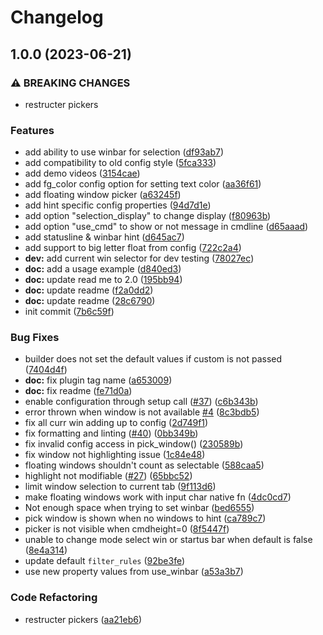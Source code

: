 # Changelog

## 1.0.0 (2023-06-21)


### ⚠ BREAKING CHANGES

* restructer pickers

### Features

* add ability to use winbar for selection ([df93ab7](https://github.com/s1n7ax/nvim-window-picker/commit/df93ab75b33409e0c2b9f1ee6d130d25e852cf3b))
* add compatibility to old config style ([5fca333](https://github.com/s1n7ax/nvim-window-picker/commit/5fca333a8ce640720b3d3225d2a8f16f0b0737ad))
* add demo videos ([3154cae](https://github.com/s1n7ax/nvim-window-picker/commit/3154cae12bfa3f85b57541a07907374066d1a517))
* add fg_color config option for setting text color ([aa36f61](https://github.com/s1n7ax/nvim-window-picker/commit/aa36f6172cb5f54e943b11c08383a2d1b369ef4a))
* add floating window picker ([a63245f](https://github.com/s1n7ax/nvim-window-picker/commit/a63245fed3af4aaddd78f20312081bd89fe56d3a))
* add hint specific config properties ([94d7d1e](https://github.com/s1n7ax/nvim-window-picker/commit/94d7d1e907bf9da254d356b4a7273f52842febed))
* add option "selection_display" to change display ([f80963b](https://github.com/s1n7ax/nvim-window-picker/commit/f80963bba37b2084d7770d6c83db3b74733a942b))
* add option "use_cmd" to show or not message in cmdline ([d65aaad](https://github.com/s1n7ax/nvim-window-picker/commit/d65aaade8e90d3e1ae443a3df2452dd54e7287bf))
* add statusline & winbar hint ([d645ac7](https://github.com/s1n7ax/nvim-window-picker/commit/d645ac7b3c0ea431ab1377b41bd2ede3a6086845))
* add support to big letter float from config ([722c2a4](https://github.com/s1n7ax/nvim-window-picker/commit/722c2a434f276fcfd0c350a78d48a2099a391a07))
* **dev:** add current win selector for dev testing ([78027ec](https://github.com/s1n7ax/nvim-window-picker/commit/78027ecfe33ad0b00b6dc71e1d6e0af636ff2986))
* **doc:** add a usage example ([d840ed3](https://github.com/s1n7ax/nvim-window-picker/commit/d840ed3c0e210f7b4eea046abc08e965a68daad3))
* **doc:** update read me to 2.0 ([195bb94](https://github.com/s1n7ax/nvim-window-picker/commit/195bb94c2e60be4beae8bfa47b267fe37ef51dc8))
* **doc:** update readme ([f2a0dd2](https://github.com/s1n7ax/nvim-window-picker/commit/f2a0dd2c110434ef474a287af8630c3421341aec))
* **doc:** update readme ([28c6790](https://github.com/s1n7ax/nvim-window-picker/commit/28c679060805d0861920d2277fd7191725dd6c20))
* init commit ([7b6c59f](https://github.com/s1n7ax/nvim-window-picker/commit/7b6c59f184ccc6c3ed330c12bafb75d86d7006db))


### Bug Fixes

* builder does not set the default values if custom is not passed ([7404d4f](https://github.com/s1n7ax/nvim-window-picker/commit/7404d4fdb6aad1945d0a6e1fe5793ea2d0b8977c))
* **doc:** fix plugin tag name ([a653009](https://github.com/s1n7ax/nvim-window-picker/commit/a653009beaa24d804b95c0f703974bbcda31820a))
* **doc:** fix readme ([fe71d0a](https://github.com/s1n7ax/nvim-window-picker/commit/fe71d0a76b2eb97551290e8b9f5a4e29598afc5e))
* enable configuration through setup call ([#37](https://github.com/s1n7ax/nvim-window-picker/issues/37)) ([c6b343b](https://github.com/s1n7ax/nvim-window-picker/commit/c6b343b8b4083f490b48ab9c87c8f15de5e9fade))
* error thrown when window is not available [#4](https://github.com/s1n7ax/nvim-window-picker/issues/4) ([8c3bdb5](https://github.com/s1n7ax/nvim-window-picker/commit/8c3bdb5ee3200285b1851a18fcf726242b23904f))
* fix all curr win adding up to config ([2d749f1](https://github.com/s1n7ax/nvim-window-picker/commit/2d749f1c5687511f22b827915fcfd48ba5ab2481))
* fix formatting and linting ([#40](https://github.com/s1n7ax/nvim-window-picker/issues/40)) ([0bb349b](https://github.com/s1n7ax/nvim-window-picker/commit/0bb349bcded0093d074f9a80a3607f631b58b733))
* fix invalid config access in pick_window() ([230589b](https://github.com/s1n7ax/nvim-window-picker/commit/230589bceed409f09a3d58f579a8122d43760ef7))
* fix window not highlighting issue ([1c84e48](https://github.com/s1n7ax/nvim-window-picker/commit/1c84e481082f59b038c97853becea1c868c149e0))
* floating windows shouldn't count as selectable ([588caa5](https://github.com/s1n7ax/nvim-window-picker/commit/588caa5762293e02aa9d64f8fd9bf6a6589d95cf))
* highlight not modifiable ([#27](https://github.com/s1n7ax/nvim-window-picker/issues/27)) ([65bbc52](https://github.com/s1n7ax/nvim-window-picker/commit/65bbc52c27b0cd4b29976fe03be73cc943357528))
* limit window selection to current tab ([9f113d6](https://github.com/s1n7ax/nvim-window-picker/commit/9f113d66623f59fb231a41f8282cbf47e5efb212))
* make floating windows work with input char native fn ([4dc0cd7](https://github.com/s1n7ax/nvim-window-picker/commit/4dc0cd74e65029ae26a545bf936ef56a9924a189))
* Not enough space when trying to set winbar ([bed6555](https://github.com/s1n7ax/nvim-window-picker/commit/bed65551aa0ea017c355bee6c4176d3e56c7cc0c))
* pick window is shown when no windows to hint ([ca789c7](https://github.com/s1n7ax/nvim-window-picker/commit/ca789c75b66f3c687a8137f3d51f3d776fa9746b))
* picker is not visible when cmdheight=0 ([8f5447f](https://github.com/s1n7ax/nvim-window-picker/commit/8f5447f2e3a1d2a57cdaabc43be62cec774035ba))
* unable to change mode select win or startus bar when default is false ([8e4a314](https://github.com/s1n7ax/nvim-window-picker/commit/8e4a314969a75a780b37034a973ac71f2517d315))
* update default `filter_rules` ([92be3fe](https://github.com/s1n7ax/nvim-window-picker/commit/92be3fe8c968f5056697a4c3e284a44632501b48))
* use new property values from use_winbar ([a53a3b7](https://github.com/s1n7ax/nvim-window-picker/commit/a53a3b7487a9f090f5405ead8dcd5ebf5b934e97))


### Code Refactoring

* restructer pickers ([aa21eb6](https://github.com/s1n7ax/nvim-window-picker/commit/aa21eb6519fd1edcb1f02f9cf17c0f2e13ed79a1))
